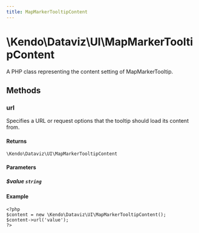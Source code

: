 ```yaml
---
title: MapMarkerTooltipContent
---
```


# \Kendo\Dataviz\UI\MapMarkerTooltipContent

A PHP class representing the content setting of MapMarkerTooltip.


## Methods

### url
Specifies a URL or request options that the tooltip should load its content from.

#### Returns
`\Kendo\Dataviz\UI\MapMarkerTooltipContent`

#### Parameters

##### $value `string`



#### Example 
    <?php
    $content = new \Kendo\Dataviz\UI\MapMarkerTooltipContent();
    $content->url('value');
    ?>

